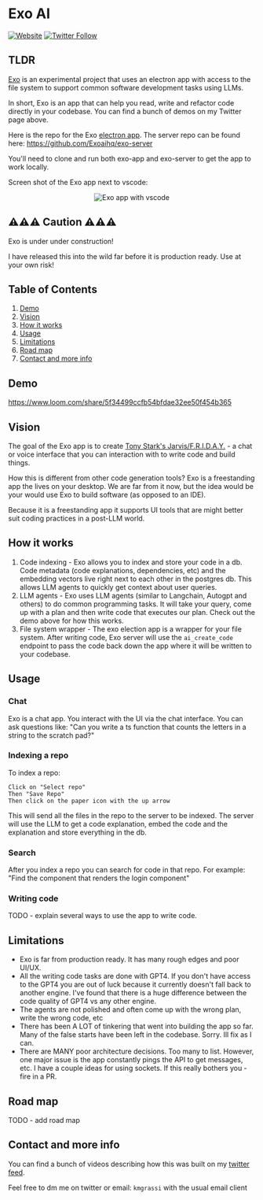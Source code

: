 # Exo AI

[![Website](https://img.shields.io/badge/Website-getexo.dev-blue)](https://www.getexo.dev/)
[![Twitter Follow](https://img.shields.io/twitter/follow/kevinGrassi?style=social)](https://twitter.com/kevingrassi)

## TLDR

[Exo](https://www.getexo.dev/) is an experimental project that uses an electron app with access to the file system to support common software development tasks using LLMs.

In short, Exo is an app that can help you read, write and refactor code directly in your codebase. You can find a bunch of demos on my Twitter page above.

Here is the repo for the Exo [electron app](https://github.com/Exoaihq/exo-app). 
The server repo can be found here: https://github.com/Exoaihq/exo-server

You'll need to clone and run both exo-app and exo-server to get the app to work locally.

Screen shot of the Exo app next to vscode:

<p align="center">
    <img src="[./exo-side-by-side.png](https://xexjtohvdexqxpomspdb.supabase.co/storage/v1/object/public/static-site-images/exo-side-by-side.png)" alt="Exo app with vscode">
</p>

## ⚠️⚠️⚠️ Caution ⚠️⚠️⚠️

Exo is under under construction!

I have released this into the wild far before it is production ready. Use at your own risk!

## Table of Contents

1. [Demo](#demo)
1. [Vision](#vision)
1. [How it works](#how-it-works)
1. [Usage](#usage)
1. [Limitations](#limitations)
1. [Road map](#road-map)
1. [Contact and more info](#contact-and-more-info)

## Demo

https://www.loom.com/share/5f34499ccfb54bfdae32ee50f454b365

## Vision

The goal of the Exo app is to create [Tony Stark's Jarvis/F.R.I.D.A.Y.](https://www.youtube.com/watch?v=uKndgvIu5MY) - a chat or voice interface that you can interaction with to write code and build things. 

How this is different from other code generation tools?
Exo is a freestanding app the lives on your desktop. We are far from it now, but the idea would be your would use Exo to build software (as opposed to an IDE). 

Because it is a freestanding app it supports UI tools that are might better suit coding practices in a post-LLM world. 

## How it works

1. Code indexing - Exo allows you to index and store your code in a db. Code metadata (code explanations, dependencies, etc) and the embedding vectors live right next to each other in the postgres db. This allows LLM agents to quickly get context about user queries. 
2. LLM agents - Exo uses LLM agents (similar to Langchain, Autogpt and others) to do common programming tasks. It will take your query, come up with a plan and then write code that executes our plan. Check out the demo above for how this works.
3. File system wrapper - The exo election app is a wrapper for your file system. After writing code, Exo server will use the `ai_create_code` endpoint to pass the code back down the app where it will be written to your codebase. 

## Usage

### Chat

Exo is a chat app. You interact with the UI via the chat interface. You can ask questions like: "Can you write a ts function that counts the letters in a string to the scratch pad?"

### Indexing a repo

To index a repo:
```
Click on "Select repo"
Then "Save Repo"
Then click on the paper icon with the up arrow
```
This will send all the files in the repo to the server to be indexed. The server will use the LLM to get a code explanation, embed the code and the explanation and store everything in the db.

### Search

After you index a repo you can search for code in that repo. For example: "Find the component that renders the login component"

### Writing code

TODO - explain several ways to use the app to write code.

## Limitations

- Exo is far from production ready. It has many rough edges and poor UI/UX.
- All the writing code tasks are done with GPT4. If you don't have access to the GPT4 you are out of luck because it currently doesn't fall back to another engine. I've found that there is a huge difference between the code quality of GPT4 vs any other engine.
- The agents are not polished and often come up with the wrong plan, write the wrong code, etc
- There has been A LOT of tinkering that went into building the app so far. Many of the false starts have been left in the codebase. Sorry. Ill fix as I can.
- There are MANY poor architecture decisions. Too many to list. However, one major issue is the app constantly pings the API to get messages, etc. I have a couple ideas for using sockets. If this really bothers you - fire in a PR.  

## Road map

TODO - add road map

## Contact and more info

You can find a bunch of videos describing how this was built on my [twitter feed](https://twitter.com/KevinGrassi).

Feel free to dm me on twitter or email: `kmgrassi` with the usual email client

